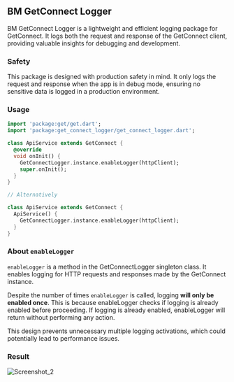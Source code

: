 ## BM GetConnect Logger
BM GetConnect Logger is a lightweight and efficient logging package for GetConnect. It logs both the request and response of the GetConnect client, providing valuable insights for debugging and development.

### Safety
This package is designed with production safety in mind. It only logs the request and response when the app is in debug mode, ensuring no sensitive data is logged in a production environment.

### Usage
```dart
import 'package:get/get.dart';
import 'package:get_connect_logger/get_connect_logger.dart';

class ApiService extends GetConnect {
  @override
  void onInit() {
    GetConnectLogger.instance.enableLogger(httpClient);
    super.onInit();
  }
}

// Alternatively

class ApiService extends GetConnect {
  ApiService() {
    GetConnectLogger.instance.enableLogger(httpClient);
  }
}
```

### About `enableLogger`
`enableLogger` is a method in the GetConnectLogger singleton class. It enables logging for HTTP requests and responses made by the GetConnect instance.

Despite the number of times `enableLogger` is called, logging **will only be enabled once**. This is because enableLogger checks if logging is already enabled before proceeding. If logging is already enabled, enableLogger will return without performing any action.

This design prevents unnecessary multiple logging activations, which could potentially lead to performance issues.

### Result

![Screenshot_2](https://github.com/BenjaminMahmic/get_connect_logger/assets/89051381/65a0a87c-6f45-4b54-83f5-fbc6f46d908b)

